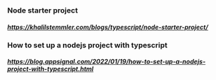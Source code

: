 ###  Node starter project
##### https://khalilstemmler.com/blogs/typescript/node-starter-project/


###  How to set up a nodejs project with typescript
##### https://blog.appsignal.com/2022/01/19/how-to-set-up-a-nodejs-project-with-typescript.html 

